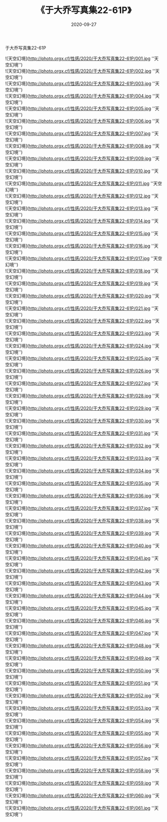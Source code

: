 ﻿---
layout: post
title:  《于大乔写真集22-61P》
date:   2020-09-27
img: http://photo.orgx.cf/性感/2020/于大乔写真集22-61P/000.jpg
tags: [美女, 性感, 泳衣]
---

于大乔写真集22-61P



![天空幻境](http://photo.orgx.cf/性感/2020/于大乔写真集22-61P/001.jpg ''天空幻境'') <br>
![天空幻境](http://photo.orgx.cf/性感/2020/于大乔写真集22-61P/002.jpg ''天空幻境'') <br>
![天空幻境](http://photo.orgx.cf/性感/2020/于大乔写真集22-61P/003.jpg ''天空幻境'') <br>
![天空幻境](http://photo.orgx.cf/性感/2020/于大乔写真集22-61P/004.jpg ''天空幻境'') <br>
![天空幻境](http://photo.orgx.cf/性感/2020/于大乔写真集22-61P/005.jpg ''天空幻境'') <br>
![天空幻境](http://photo.orgx.cf/性感/2020/于大乔写真集22-61P/006.jpg ''天空幻境'') <br>
![天空幻境](http://photo.orgx.cf/性感/2020/于大乔写真集22-61P/007.jpg ''天空幻境'') <br>
![天空幻境](http://photo.orgx.cf/性感/2020/于大乔写真集22-61P/008.jpg ''天空幻境'') <br>
![天空幻境](http://photo.orgx.cf/性感/2020/于大乔写真集22-61P/009.jpg ''天空幻境'') <br>
![天空幻境](http://photo.orgx.cf/性感/2020/于大乔写真集22-61P/010.jpg ''天空幻境'') <br>
![天空幻境](http://photo.orgx.cf/性感/2020/于大乔写真集22-61P/011.jpg ''天空幻境'') <br>
![天空幻境](http://photo.orgx.cf/性感/2020/于大乔写真集22-61P/012.jpg ''天空幻境'') <br>
![天空幻境](http://photo.orgx.cf/性感/2020/于大乔写真集22-61P/013.jpg ''天空幻境'') <br>
![天空幻境](http://photo.orgx.cf/性感/2020/于大乔写真集22-61P/014.jpg ''天空幻境'') <br>
![天空幻境](http://photo.orgx.cf/性感/2020/于大乔写真集22-61P/015.jpg ''天空幻境'') <br>
![天空幻境](http://photo.orgx.cf/性感/2020/于大乔写真集22-61P/016.jpg ''天空幻境'') <br>
![天空幻境](http://photo.orgx.cf/性感/2020/于大乔写真集22-61P/017.jpg ''天空幻境'') <br>
![天空幻境](http://photo.orgx.cf/性感/2020/于大乔写真集22-61P/018.jpg ''天空幻境'') <br>
![天空幻境](http://photo.orgx.cf/性感/2020/于大乔写真集22-61P/019.jpg ''天空幻境'') <br>
![天空幻境](http://photo.orgx.cf/性感/2020/于大乔写真集22-61P/020.jpg ''天空幻境'') <br>
![天空幻境](http://photo.orgx.cf/性感/2020/于大乔写真集22-61P/021.jpg ''天空幻境'') <br>
![天空幻境](http://photo.orgx.cf/性感/2020/于大乔写真集22-61P/022.jpg ''天空幻境'') <br>
![天空幻境](http://photo.orgx.cf/性感/2020/于大乔写真集22-61P/023.jpg ''天空幻境'') <br>
![天空幻境](http://photo.orgx.cf/性感/2020/于大乔写真集22-61P/024.jpg ''天空幻境'') <br>
![天空幻境](http://photo.orgx.cf/性感/2020/于大乔写真集22-61P/025.jpg ''天空幻境'') <br>
![天空幻境](http://photo.orgx.cf/性感/2020/于大乔写真集22-61P/026.jpg ''天空幻境'') <br>
![天空幻境](http://photo.orgx.cf/性感/2020/于大乔写真集22-61P/027.jpg ''天空幻境'') <br>
![天空幻境](http://photo.orgx.cf/性感/2020/于大乔写真集22-61P/028.jpg ''天空幻境'') <br>
![天空幻境](http://photo.orgx.cf/性感/2020/于大乔写真集22-61P/029.jpg ''天空幻境'') <br>
![天空幻境](http://photo.orgx.cf/性感/2020/于大乔写真集22-61P/030.jpg ''天空幻境'') <br>
![天空幻境](http://photo.orgx.cf/性感/2020/于大乔写真集22-61P/031.jpg ''天空幻境'') <br>
![天空幻境](http://photo.orgx.cf/性感/2020/于大乔写真集22-61P/032.jpg ''天空幻境'') <br>
![天空幻境](http://photo.orgx.cf/性感/2020/于大乔写真集22-61P/033.jpg ''天空幻境'') <br>
![天空幻境](http://photo.orgx.cf/性感/2020/于大乔写真集22-61P/034.jpg ''天空幻境'') <br>
![天空幻境](http://photo.orgx.cf/性感/2020/于大乔写真集22-61P/035.jpg ''天空幻境'') <br>
![天空幻境](http://photo.orgx.cf/性感/2020/于大乔写真集22-61P/036.jpg ''天空幻境'') <br>
![天空幻境](http://photo.orgx.cf/性感/2020/于大乔写真集22-61P/037.jpg ''天空幻境'') <br>
![天空幻境](http://photo.orgx.cf/性感/2020/于大乔写真集22-61P/038.jpg ''天空幻境'') <br>
![天空幻境](http://photo.orgx.cf/性感/2020/于大乔写真集22-61P/039.jpg ''天空幻境'') <br>
![天空幻境](http://photo.orgx.cf/性感/2020/于大乔写真集22-61P/040.jpg ''天空幻境'') <br>
![天空幻境](http://photo.orgx.cf/性感/2020/于大乔写真集22-61P/041.jpg ''天空幻境'') <br>
![天空幻境](http://photo.orgx.cf/性感/2020/于大乔写真集22-61P/042.jpg ''天空幻境'') <br>
![天空幻境](http://photo.orgx.cf/性感/2020/于大乔写真集22-61P/043.jpg ''天空幻境'') <br>
![天空幻境](http://photo.orgx.cf/性感/2020/于大乔写真集22-61P/044.jpg ''天空幻境'') <br>
![天空幻境](http://photo.orgx.cf/性感/2020/于大乔写真集22-61P/045.jpg ''天空幻境'') <br>
![天空幻境](http://photo.orgx.cf/性感/2020/于大乔写真集22-61P/046.jpg ''天空幻境'') <br>
![天空幻境](http://photo.orgx.cf/性感/2020/于大乔写真集22-61P/047.jpg ''天空幻境'') <br>
![天空幻境](http://photo.orgx.cf/性感/2020/于大乔写真集22-61P/048.jpg ''天空幻境'') <br>
![天空幻境](http://photo.orgx.cf/性感/2020/于大乔写真集22-61P/049.jpg ''天空幻境'') <br>
![天空幻境](http://photo.orgx.cf/性感/2020/于大乔写真集22-61P/050.jpg ''天空幻境'') <br>
![天空幻境](http://photo.orgx.cf/性感/2020/于大乔写真集22-61P/051.jpg ''天空幻境'') <br>
![天空幻境](http://photo.orgx.cf/性感/2020/于大乔写真集22-61P/052.jpg ''天空幻境'') <br>
![天空幻境](http://photo.orgx.cf/性感/2020/于大乔写真集22-61P/053.jpg ''天空幻境'') <br>
![天空幻境](http://photo.orgx.cf/性感/2020/于大乔写真集22-61P/054.jpg ''天空幻境'') <br>
![天空幻境](http://photo.orgx.cf/性感/2020/于大乔写真集22-61P/055.jpg ''天空幻境'') <br>
![天空幻境](http://photo.orgx.cf/性感/2020/于大乔写真集22-61P/056.jpg ''天空幻境'') <br>
![天空幻境](http://photo.orgx.cf/性感/2020/于大乔写真集22-61P/057.jpg ''天空幻境'') <br>
![天空幻境](http://photo.orgx.cf/性感/2020/于大乔写真集22-61P/058.jpg ''天空幻境'') <br>
![天空幻境](http://photo.orgx.cf/性感/2020/于大乔写真集22-61P/059.jpg ''天空幻境'') <br>
![天空幻境](http://photo.orgx.cf/性感/2020/于大乔写真集22-61P/060.jpg ''天空幻境'') <br>
![天空幻境](http://photo.orgx.cf/性感/2020/于大乔写真集22-61P/061.jpg ''天空幻境'') <br>